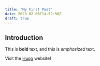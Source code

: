 ```yaml
---
title: "My First Post"
date: 2023-02-06T14:52:56Z
draft: true
---
```


## Introduction

This is **bold** text, and this is *emphasized* text.

Visit the [Hugo](https://gohugo.io) website!